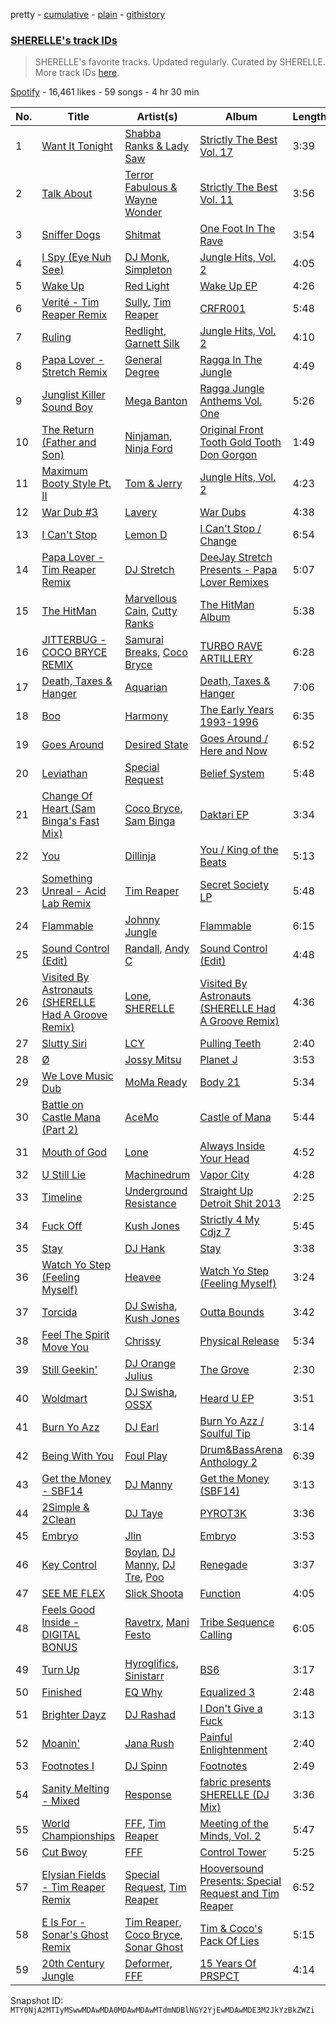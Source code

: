 pretty - [cumulative](/playlists/cumulative/37i9dQZF1DX8NzAadCccWE.md) - [plain](/playlists/plain/37i9dQZF1DX8NzAadCccWE) - [githistory](https://github.githistory.xyz/mackorone/spotify-playlist-archive/blob/main/playlists/plain/37i9dQZF1DX8NzAadCccWE)

### [SHERELLE's track IDs](https://open.spotify.com/playlist/37i9dQZF1DX8NzAadCccWE)

> SHERELLE's favorite tracks\. Updated regularly\. Curated by SHERELLE\. More track IDs <a href="spotify:genre:track\_id">here</a>.

[Spotify](https://open.spotify.com/user/spotify) - 16,461 likes - 59 songs - 4 hr 30 min

| No. | Title | Artist(s) | Album | Length |
|---|---|---|---|---|
| 1 | [Want It Tonight](https://open.spotify.com/track/18r48aW7Q2XWMfW1FlWoT5) | [Shabba Ranks & Lady Saw](https://open.spotify.com/artist/6uZGD7O4uoND1RdEF3X9e6) | [Strictly The Best Vol\. 17](https://open.spotify.com/album/5HQnavYECm7138vMaaAN9n) | 3:39 |
| 2 | [Talk About](https://open.spotify.com/track/0xVPg7o0gCGYEW0poNpjRv) | [Terror Fabulous & Wayne Wonder](https://open.spotify.com/artist/6Xf6dVt030i0cleXDNZRY0) | [Strictly The Best Vol\. 11](https://open.spotify.com/album/30urInFOmmW6SfcI9EaeNv) | 3:56 |
| 3 | [Sniffer Dogs](https://open.spotify.com/track/55BgMb2geiT4xkchOf0tl7) | [Shitmat](https://open.spotify.com/artist/6mPzVfnTE4JQJAuAdz2csx) | [One Foot In The Rave](https://open.spotify.com/album/3XS34HbJ6pl7P5CIsmTDtg) | 3:54 |
| 4 | [I Spy \(Eye Nuh See\)](https://open.spotify.com/track/31YL7wkXKNCMhSycK8dQcN) | [DJ Monk](https://open.spotify.com/artist/6oUWm82IRnDedDipHEbOIc), [Simpleton](https://open.spotify.com/artist/6a9dRIQdjTzO1aSa5aHfDM) | [Jungle Hits, Vol\. 2](https://open.spotify.com/album/5cUKFvWH5OENoGjbry6pQO) | 4:05 |
| 5 | [Wake Up](https://open.spotify.com/track/7La9NwsRxpIlIiaA3gnHBW) | [Red Light](https://open.spotify.com/artist/4ndHkMtVrpNSGBSIvARx76) | [Wake Up EP](https://open.spotify.com/album/3Ctl14kgZFWgtseVgbqHjA) | 4:26 |
| 6 | [Verité \- Tim Reaper Remix](https://open.spotify.com/track/4NhtkGmWcfjLUVJAWPuaRs) | [Sully](https://open.spotify.com/artist/6ryGFEDvM7703b889hPUFZ), [Tim Reaper](https://open.spotify.com/artist/03KZUWKQujlCcgEdcrkvWd) | [CRFR001](https://open.spotify.com/album/4iCc7ZZe7evNTB0tAyhgrl) | 5:48 |
| 7 | [Ruling](https://open.spotify.com/track/0IiOzwQXfzcAQDhQqxL6Kf) | [Redlight](https://open.spotify.com/artist/4ly0VtIYiDYVA4q6ry0NUk), [Garnett Silk](https://open.spotify.com/artist/4xDC3G6OUck11fSodF11jI) | [Jungle Hits, Vol\. 2](https://open.spotify.com/album/5cUKFvWH5OENoGjbry6pQO) | 4:10 |
| 8 | [Papa Lover \- Stretch Remix](https://open.spotify.com/track/7jlzfCnLuQFYKJXShKPN5H) | [General Degree](https://open.spotify.com/artist/0CwVuGmnkIBc5uitBWkplO) | [Ragga In The Jungle](https://open.spotify.com/album/3wTO7ouKKkWwWMpAejloNJ) | 4:49 |
| 9 | [Junglist Killer Sound Boy](https://open.spotify.com/track/5qackhpVRmfFevawUctP3e) | [Mega Banton](https://open.spotify.com/artist/2bl0Qv6eSrkSw82UCFQCCS) | [Ragga Jungle Anthems Vol\. One](https://open.spotify.com/album/05ew8rUL3PFpOGndjnBF7L) | 5:26 |
| 10 | [The Return \(Father and Son\)](https://open.spotify.com/track/4oQQPbbPwUQfPRBHjFAAOD) | [Ninjaman](https://open.spotify.com/artist/6AOWTKUQBsRamW22wk4ptr), [Ninja Ford](https://open.spotify.com/artist/1iWPF5p5NENblx980tYAcg) | [Original Front Tooth Gold Tooth Don Gorgon](https://open.spotify.com/album/72uBJoJ01UbBy7ZmJf0YbO) | 1:49 |
| 11 | [Maximum Booty Style Pt\. II](https://open.spotify.com/track/2PWQyaoaNYOQAWBbFHFSYp) | [Tom & Jerry](https://open.spotify.com/artist/11XdPK1p3uSxX0qiBy5WBZ) | [Jungle Hits, Vol\. 2](https://open.spotify.com/album/5cUKFvWH5OENoGjbry6pQO) | 4:23 |
| 12 | [War Dub \#3](https://open.spotify.com/track/6BAsziB6fmuzWsaOP6toAq) | [Lavery](https://open.spotify.com/artist/0fK0hLAdC0LJDHiReWUAYU) | [War Dubs](https://open.spotify.com/album/0FrEFew4BdAo8vV24T6x1M) | 4:38 |
| 13 | [I Can't Stop](https://open.spotify.com/track/0IttWAQPotgVvl8ttEJZjt) | [Lemon D](https://open.spotify.com/artist/4K5Dosv1aTGnVJzfv6QilI) | [I Can't Stop / Change](https://open.spotify.com/album/4gJhrwfEEdIkA5ZPjkD9bG) | 6:54 |
| 14 | [Papa Lover \- Tim Reaper Remix](https://open.spotify.com/track/0mgkQxBAgOQUmGNaQ3jZvK) | [DJ Stretch](https://open.spotify.com/artist/3beu77pIElH7E2CuPRM3xr) | [DeeJay Stretch Presents \- Papa Lover Remixes](https://open.spotify.com/album/7KUp9sYyIfYPzZRq0jTUOI) | 5:07 |
| 15 | [The HitMan](https://open.spotify.com/track/5grETTEGmUbptGZ1dXmgXD) | [Marvellous Cain](https://open.spotify.com/artist/3DyNrfbjNdST3C9fjeocIx), [Cutty Ranks](https://open.spotify.com/artist/4qDGDPGMIJuIvPfUGe0Ngg) | [The HitMan Album](https://open.spotify.com/album/55GSAJ19zDY3wV7gIMD81y) | 5:38 |
| 16 | [JITTERBUG \- COCO BRYCE REMIX](https://open.spotify.com/track/2I3CuPQbmT2pE1ryXloQHt) | [Samurai Breaks](https://open.spotify.com/artist/5X8xxAPGx1ouTGDlgE5ray), [Coco Bryce](https://open.spotify.com/artist/08hjAM9XAD28O0nWVKmlx5) | [TURBO RAVE ARTILLERY](https://open.spotify.com/album/7GEXVova5QEYiKwahROTsb) | 6:28 |
| 17 | [Death, Taxes & Hanger](https://open.spotify.com/track/2aV9WXp5iOg3ITsCgHbebZ) | [Aquarian](https://open.spotify.com/artist/5sr7enH1jsMhSe1LT0hSJ0) | [Death, Taxes & Hanger](https://open.spotify.com/album/3dqKdgt6xkJY2iIQn8MZbW) | 7:06 |
| 18 | [Boo](https://open.spotify.com/track/3a4DoAHjA7A9qD1vSl55RX) | [Harmony](https://open.spotify.com/artist/16gfjjn0IbPiW4oVu9iNA4) | [The Early Years 1993\-1996](https://open.spotify.com/album/539Fxf7Mv62713hvbLUzn2) | 6:35 |
| 19 | [Goes Around](https://open.spotify.com/track/5a4Y4TnykqvnKOnKv78Of1) | [Desired State](https://open.spotify.com/artist/0RTQBPcao3QGythpPmZrgQ) | [Goes Around / Here and Now](https://open.spotify.com/album/2BFf0lXitRqKcE3puBHKa3) | 6:52 |
| 20 | [Leviathan](https://open.spotify.com/track/1gX6INvDzhvfDWuuw38VsJ) | [Special Request](https://open.spotify.com/artist/59xdAObFYuaKO2phzzz07H) | [Belief System](https://open.spotify.com/album/3EeicHFXhpcsvD5hXLVdUg) | 5:48 |
| 21 | [Change Of Heart \(Sam Binga's Fast Mix\)](https://open.spotify.com/track/1Ozo8nA4j50iXZKSQtFR4Q) | [Coco Bryce](https://open.spotify.com/artist/08hjAM9XAD28O0nWVKmlx5), [Sam Binga](https://open.spotify.com/artist/2oyU4eToyQkxAFjkB3blsi) | [Daktari EP](https://open.spotify.com/album/3UyLzpscjnDPCSEBrR7L07) | 3:34 |
| 22 | [You](https://open.spotify.com/track/3B9Bi7OhmPyzeqeUedAZE2) | [Dillinja](https://open.spotify.com/artist/5CDTMeaU6dnv24n6e4uAtk) | [You / King of the Beats](https://open.spotify.com/album/6hGFtlVuuir8LRuMPGmW5a) | 5:13 |
| 23 | [Something Unreal \- Acid Lab Remix](https://open.spotify.com/track/1RJABjlUFH8ZJFRfPuHgyr) | [Tim Reaper](https://open.spotify.com/artist/03KZUWKQujlCcgEdcrkvWd) | [Secret Society LP](https://open.spotify.com/album/0fHxNpX5lRuCtdlAfIO2lW) | 5:48 |
| 24 | [Flammable](https://open.spotify.com/track/6Ax72b61GpENGEWY4tlbEv) | [Johnny Jungle](https://open.spotify.com/artist/4fYroVBAQIpEuFho2WtbYY) | [Flammable](https://open.spotify.com/album/5AymSACNNp0RtGBMc8fL1C) | 6:15 |
| 25 | [Sound Control \(Edit\)](https://open.spotify.com/track/40H7GrHzdUxmc75nvZzctq) | [Randall](https://open.spotify.com/artist/7eBvRf0FT8X43nN0DAmvLl), [Andy C](https://open.spotify.com/artist/75HK7rgkmDMTnWwwmcN53N) | [Sound Control \(Edit\)](https://open.spotify.com/album/4L8M2uJ3Tpgq9wn9uEnWwf) | 4:48 |
| 26 | [Visited By Astronauts \(SHERELLE Had A Groove Remix\)](https://open.spotify.com/track/5UlfojmfPdNxLnt5qcBx93) | [Lone](https://open.spotify.com/artist/5wZOrGWdg4hq7KIRMupJdI), [SHERELLE](https://open.spotify.com/artist/2TFDQkQ7LahhuwL9p7R6MO) | [Visited By Astronauts \(SHERELLE Had A Groove Remix\)](https://open.spotify.com/album/7uWrC80CdnlDRoe9pUI1yn) | 4:36 |
| 27 | [Slutty Siri](https://open.spotify.com/track/6veA86u8djfyH193y3WeSu) | [LCY](https://open.spotify.com/artist/4UUWo1AiaKMCi76yo69O1U) | [Pulling Teeth](https://open.spotify.com/album/3KSdfgM7AbMcbFDMTq0cbU) | 2:40 |
| 28 | [Ø](https://open.spotify.com/track/4aOBjMHxMx1sVUojVz557p) | [Jossy Mitsu](https://open.spotify.com/artist/7BwNdOufmdK919y4NHtF2a) | [Planet J](https://open.spotify.com/album/2aGL2535GZrXsLdjygoYsq) | 3:53 |
| 29 | [We Love Music Dub](https://open.spotify.com/track/2CKQTWDoiBU7sCZAFZ9Vsi) | [MoMa Ready](https://open.spotify.com/artist/5X6LaznpXYDwhSt5eirvRV) | [Body 21](https://open.spotify.com/album/0cDqJ4z71cnM218eUefpgU) | 5:34 |
| 30 | [Battle on Castle Mana \(Part 2\)](https://open.spotify.com/track/3xmu3cMHVDLf2c1sTTJzib) | [AceMo](https://open.spotify.com/artist/2NArTWfXN317Ok1Ale3xkX) | [Castle of Mana](https://open.spotify.com/album/5ZUljmwUletwUexCJ9PDPd) | 5:44 |
| 31 | [Mouth of God](https://open.spotify.com/track/5bHT04FUYvtLHrLQ6K0J8D) | [Lone](https://open.spotify.com/artist/5wZOrGWdg4hq7KIRMupJdI) | [Always Inside Your Head](https://open.spotify.com/album/36BhQCIGZyc0JyZAfysXYI) | 4:52 |
| 32 | [U Still Lie](https://open.spotify.com/track/23eZNfhtbC8jUCePzNLsfQ) | [Machinedrum](https://open.spotify.com/artist/06xa1OLBsMQJFXcl2tQkH4) | [Vapor City](https://open.spotify.com/album/52sjzzH6KtuhXi1jEc3LVx) | 4:28 |
| 33 | [Timeline](https://open.spotify.com/track/6e0EKOW3cTsa7Wd100N43s) | [Underground Resistance](https://open.spotify.com/artist/0tbuVFxbrGx2oiNbpetUGc) | [Straight Up Detroit Shit 2013](https://open.spotify.com/album/4gRBRcJnVvsrG4edBEObHc) | 2:25 |
| 34 | [Fuck Off](https://open.spotify.com/track/7x9LlW6S4vxs7e8U5uiDV4) | [Kush Jones](https://open.spotify.com/artist/5ifmtTvKK5Pfk6K1b0eHZm) | [Strictly 4 My Cdjz 7](https://open.spotify.com/album/2rYIMDR48AbLrkbZ78ly6M) | 5:45 |
| 35 | [Stay](https://open.spotify.com/track/2umrFsj0KBIvREfo78V3kE) | [DJ Hank](https://open.spotify.com/artist/6RBKpqKMAPxkwvxmZ4oFGe) | [Stay](https://open.spotify.com/album/2H5G2F2n6fjNpwvLafQ5F5) | 3:38 |
| 36 | [Watch Yo Step \(Feeling Myself\)](https://open.spotify.com/track/4bzMLMM9aap7iMsDKuIuxg) | [Heavee](https://open.spotify.com/artist/3bTrwZAKTLYI9zozCH6zxw) | [Watch Yo Step \(Feeling Myself\)](https://open.spotify.com/album/3xfc2eFykKunkir5wLBzDk) | 3:24 |
| 37 | [Torcida](https://open.spotify.com/track/67VJC5XvbRDiApF3vIBuHR) | [DJ Swisha](https://open.spotify.com/artist/3rnWXUmpJQJzzP3TIoqp8H), [Kush Jones](https://open.spotify.com/artist/5ifmtTvKK5Pfk6K1b0eHZm) | [Outta Bounds](https://open.spotify.com/album/4sSIoVacVvv5SnEZhVhdid) | 3:42 |
| 38 | [Feel The Spirit Move You](https://open.spotify.com/track/5GmKebbjU2U7nSHoW14m9N) | [Chrissy](https://open.spotify.com/artist/04zsBrhqOL2WNQvd5MDupE) | [Physical Release](https://open.spotify.com/album/2eG1KJSpnCgpIwA4Atapdh) | 5:34 |
| 39 | [Still Geekin'](https://open.spotify.com/track/0TnVZ2ObWc4TeRZiFUEIoL) | [DJ Orange Julius](https://open.spotify.com/artist/4DiPpabfaBSsHYvjlPkazH) | [The Grove](https://open.spotify.com/album/0KRdcfl8C4iPEhmw0Qgwce) | 2:30 |
| 40 | [Woldmart](https://open.spotify.com/track/5bw2LKs9bTqmC91hznXYJm) | [DJ Swisha](https://open.spotify.com/artist/3rnWXUmpJQJzzP3TIoqp8H), [OSSX](https://open.spotify.com/artist/0IlSNeQlqItatzdSJeZFLX) | [Heard U EP](https://open.spotify.com/album/1w7qT6cKDNqfZyRQn0LfFW) | 3:51 |
| 41 | [Burn Yo Azz](https://open.spotify.com/track/6oKQQxVmWtuXLmIfCqnxxX) | [DJ Earl](https://open.spotify.com/artist/3Y6Xd3ZOlhkroMrz1Bmo0Y) | [Burn Yo Azz / Soulful Tip](https://open.spotify.com/album/170KNChlKOg9YjJFNawOca) | 3:14 |
| 42 | [Being With You](https://open.spotify.com/track/0pKuaML0G3uKb8b8zGN2Rz) | [Foul Play](https://open.spotify.com/artist/67FRYUfxVqKOrS3x4emvL8) | [Drum&BassArena Anthology 2](https://open.spotify.com/album/0iy3RixlWYQSPRGcfbymwK) | 6:39 |
| 43 | [Get the Money \- SBF14](https://open.spotify.com/track/5nvE83ieA4Qd74wU6cYtE0) | [DJ Manny](https://open.spotify.com/artist/5whJkWAzwCYfeetVpUJKn7) | [Get the Money \(SBF14\)](https://open.spotify.com/album/6CjXD6nyCZCEP867ZiqwJg) | 3:13 |
| 44 | [2Simple & 2Clean](https://open.spotify.com/track/0qRVWdC8vbzTVsfQMePaug) | [DJ Taye](https://open.spotify.com/artist/4T1sY4aibm24hxfz9JnI7c) | [PYROT3K](https://open.spotify.com/album/2ZSHxKCu6Xj2wADXP8H4ZG) | 3:36 |
| 45 | [Embryo](https://open.spotify.com/track/0eDZh1bSgsPZoiOsX03aS6) | [Jlin](https://open.spotify.com/artist/23QKqAkKwti9zBiac6RFBA) | [Embryo](https://open.spotify.com/album/3DCBU94PUTbadVc07ApaZF) | 3:53 |
| 46 | [Key Control](https://open.spotify.com/track/6AiObNHKn2UCK78CcLxDck) | [Boylan](https://open.spotify.com/artist/68hFSG6eMm1JMeyWF1dXxe), [DJ Manny](https://open.spotify.com/artist/5whJkWAzwCYfeetVpUJKn7), [DJ Tre](https://open.spotify.com/artist/6so1AgXg57ZYwyhe9dhhYS), [Poo](https://open.spotify.com/artist/5lDuZWXhAWrHvrBQTtbwEa) | [Renegade](https://open.spotify.com/album/7iw6OInGFZAfN8ObnfEMpL) | 3:37 |
| 47 | [SEE ME FLEX](https://open.spotify.com/track/2ZQUXnhcu6MGGXHLIG0xfD) | [Slick Shoota](https://open.spotify.com/artist/2P1OqKNHmAOg9RfAufNNkR) | [Function](https://open.spotify.com/album/5zQlRAVPgMW5krX2L7QRAH) | 4:05 |
| 48 | [Feels Good Inside \- DIGITAL BONUS](https://open.spotify.com/track/32IXbkGI4tNHwwRcNVLSoD) | [Ravetrx](https://open.spotify.com/artist/5wdtWVGIkPyNhjsyHk8oEH), [Mani Festo](https://open.spotify.com/artist/5Uhy5m7C7k0TaJsDy6yQNg) | [Tribe Sequence Calling](https://open.spotify.com/album/2856VAg8m6C1aKTOY7kDOE) | 6:05 |
| 49 | [Turn Up](https://open.spotify.com/track/7jcfJqZK4Tz4BwEuYQs54A) | [Hyroglifics](https://open.spotify.com/artist/6hNELDwN2cBEdL74cpXKc0), [Sinistarr](https://open.spotify.com/artist/1AqybHsTw984feND8RwcCe) | [BS6](https://open.spotify.com/album/6NeoDlP2hzdBFRQdG8hLQF) | 3:17 |
| 50 | [Finished](https://open.spotify.com/track/2Mb6Vjcig8kBItz0sMwPTw) | [EQ Why](https://open.spotify.com/artist/2XEjbBHqhnBlfydDBUp1Rf) | [Equalized 3](https://open.spotify.com/album/2iR6V90A81mRV4IV52b9Iz) | 2:48 |
| 51 | [Brighter Dayz](https://open.spotify.com/track/39mdkhPnfFareXmHUziXaN) | [DJ Rashad](https://open.spotify.com/artist/4zGBj9dI63YIWmZkPl3o7V) | [I Don't Give a Fuck](https://open.spotify.com/album/0gqc3XZefTKV5GJUNzvmcE) | 3:13 |
| 52 | [Moanin'](https://open.spotify.com/track/2QPNVFzdiP6ydg185C1ZGa) | [Jana Rush](https://open.spotify.com/artist/0wJyMhSanZRw2cEA6cx503) | [Painful Enlightenment](https://open.spotify.com/album/0YR5VjyzpKrrRAGpoK13fS) | 2:40 |
| 53 | [Footnotes I](https://open.spotify.com/track/4kpifWfbIp1aP7aTIEh1bi) | [DJ Spinn](https://open.spotify.com/artist/0ZGOz1bQgvsT4KSzHB1dg9) | [Footnotes](https://open.spotify.com/album/03LyYirR6Bsyk5sEJdsM98) | 2:49 |
| 54 | [Sanity Melting \- Mixed](https://open.spotify.com/track/5hpEm2XVohCxhObT7JBh33) | [Response](https://open.spotify.com/artist/0J7WyINEHrVevJGBEEa2Pw) | [fabric presents SHERELLE \(DJ Mix\)](https://open.spotify.com/album/3N7MYNEvRAf04r5x0e1E0V) | 3:36 |
| 55 | [World Championships](https://open.spotify.com/track/11JTUcXWGnA1487HLovoM0) | [FFF](https://open.spotify.com/artist/1jR7PWJW17d3h2kEUqW0Tu), [Tim Reaper](https://open.spotify.com/artist/03KZUWKQujlCcgEdcrkvWd) | [Meeting of the Minds, Vol\. 2](https://open.spotify.com/album/6SKPgFX91xsuLbdHaPQj3j) | 5:47 |
| 56 | [Cut Bwoy](https://open.spotify.com/track/1xnxDfeYIrShZ0HNaCZ3C6) | [FFF](https://open.spotify.com/artist/1jR7PWJW17d3h2kEUqW0Tu) | [Control Tower](https://open.spotify.com/album/0aF3Hati2wmq4XiJI3kk5E) | 5:25 |
| 57 | [Elysian Fields \- Tim Reaper Remix](https://open.spotify.com/track/6scP0RQzLKk7grCc45KRpE) | [Special Request](https://open.spotify.com/artist/59xdAObFYuaKO2phzzz07H), [Tim Reaper](https://open.spotify.com/artist/03KZUWKQujlCcgEdcrkvWd) | [Hooversound Presents: Special Request and Tim Reaper](https://open.spotify.com/album/2Qtn6rWtRti5CknQiWh6pi) | 6:52 |
| 58 | [E Is For \- Sonar's Ghost Remix](https://open.spotify.com/track/6OXKLBXMsonWE1wq26UCCD) | [Tim Reaper](https://open.spotify.com/artist/03KZUWKQujlCcgEdcrkvWd), [Coco Bryce](https://open.spotify.com/artist/08hjAM9XAD28O0nWVKmlx5), [Sonar Ghost](https://open.spotify.com/artist/6Q6DtDNywr79KUCcLgvOF6) | [Tim & Coco's Pack Of Lies](https://open.spotify.com/album/438JfNnN69DuqrjpizwQE4) | 5:15 |
| 59 | [20th Century Jungle](https://open.spotify.com/track/1YyDj7ogUqWeXAxZwJ1Gke) | [Deformer](https://open.spotify.com/artist/52mhBAGln4mVU9AmKvJKjs), [FFF](https://open.spotify.com/artist/1jR7PWJW17d3h2kEUqW0Tu) | [15 Years Of PRSPCT](https://open.spotify.com/album/04IPVDWHHWjT3mmRlJOZab) | 4:14 |

Snapshot ID: `MTY0NjA2MTIyMSwwMDAwMDA0MDAwMDAwMTdmNDBlNGY2YjEwMDAwMDE3M2JkYzBkZWZi`